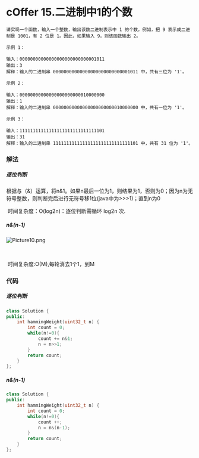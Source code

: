 # cOffer 15.二进制中1的个数

```
请实现一个函数，输入一个整数，输出该数二进制表示中 1 的个数。例如，把 9 表示成二进制是 1001，有 2 位是 1。因此，如果输入 9，则该函数输出 2。

示例 1：

输入：00000000000000000000000000001011
输出：3
解释：输入的二进制串 00000000000000000000000000001011 中，共有三位为 '1'。

示例 2：

输入：00000000000000000000000010000000
输出：1
解释：输入的二进制串 00000000000000000000000010000000 中，共有一位为 '1'。

示例 3：

输入：11111111111111111111111111111101
输出：31
解释：输入的二进制串 11111111111111111111111111111101 中，共有 31 位为 '1'。
```

### 解法

##### 	逐位判断

​	根据与（&）运算，将n&1。如果n最后一位为1，则结果为1，否则为0；因为n为无符号整数，则判断完后进行无符号移1位(java中为>>>1)；直到n为0

​	时间复杂度：O(log2n)：逐位判断需循环 log2n 次.

##### 	n&(n-1)

![Picture10.png](https://pic.leetcode-cn.com/9bc8ab7ba242888d5291770d35ef749ae76ee2f1a51d31d729324755fc4b1b1c-Picture10.png)

​	

​	时间复杂度:O(M),每轮消去1个1，到M

### 代码

##### 	逐位判断

```c++
class Solution {
public:
    int hammingWeight(uint32_t n) {
        int count = 0;
        while(n!=0){
            count += n&1;
            n = n>>1;
        }
        return count;
    }
};
```

##### 	n&(n-1)

```c++
class Solution {
public:
    int hammingWeight(uint32_t n) {
        int count = 0;
        while(n!=0){
            count ++;
            n = n&(n-1);
        }
        return count;
    }
};
```

